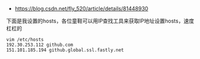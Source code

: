 * https://blog.csdn.net/fly_520/article/details/81448930

下面是我设置的hosts，各位童鞋可以用IP查找工具来获取IP地址设置hosts，速度杠杠的

    vim /etc/hosts
    192.30.253.112 github.com
    151.101.185.194 github.global.ssl.fastly.net
